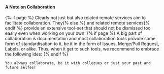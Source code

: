 #### A Note on Collaboration

{% if page %}
Clearly not just <i class="fab fa-git"></i> but also related remote services aim to facilitate collaboration.
They{% else %}<i class="fab fa-git"></i> and related remote services{% endif %} provide an extensive tool-set that should not be dismissed too easily even when working on your own.
{% if page %}
A big part of collaboration is documentation and most collaboration tools provide some form of standardisation to it, be it in the form of Issues, Merge/Pull Request, Labels, or alike.
Thus, when it get to such tools, we recommend to embrace the following ides:
{% endif %}
```{epigraph}
You always collaborate, be it with collegues or just your past and future selfes!
```
